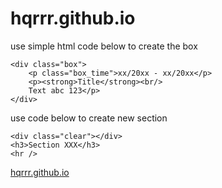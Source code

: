 # hqrrr.github.io

use simple html code below to create the box
```
<div class="box">
	<p class="box_time">xx/20xx - xx/20xx</p>
	<p><strong>Title</strong><br/>
	Text abc 123</p>
</div>
```

use code below to create new section
```
<div class="clear"></div>
<h3>Section XXX</h3>
<hr />
```
[hqrrr.github.io](https://hqrrr.github.io/)

